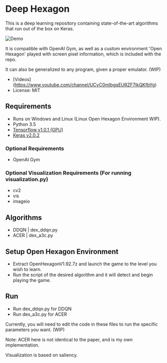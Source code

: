 # Deep Hexagon

This is a deep learning repository containing state-of-the-art algorithms that run out of the box on Keras.

![Demo](videos/dex_rotation3_222s_inc.gif)

It is compatible with OpenAI Gym, as well as a custom environment 'Open Hexagon' played with screen pixel information, which is included with the repo.

It can also be generalized to any program, given a proper emulator. (WIP)

- [Videos] (https://www.youtube.com/channel/UCvC0mlbgqEURZF7IkQKfbYg)
- License: MIT

## Requirements

- Runs on Windows and Linux (Linux Open Hexagon Environment WIP).
- Python 3.5
- [Tensorflow v1.0.1 (GPU)](https://github.com/tensorflow/tensorflow)
- [Keras v2.0.2](https://github.com/fchollet/keras)

### Optional Requirements

- OpenAI Gym

### Optional Visualization Requirements (For running visualization.py)

- cv2
- vis
- imageio

## Algorithms

- DDQN | dex_ddqn.py
- ACER | dex_a3c.py

## Setup Open Hexagon Environment

- Extract OpenHexagonV1.92.7z and launch the game to the level you wish to learn.
- Run the script of the desired algorithm and it will detect and begin playing the game.

## Run

- Run dex_ddqn.py for DDQN
- Run dex_a3c.py for ACER

Currently, you will need to edit the code in these files to run the specific parameters you want. (WIP)

Note: ACER here is not identical to the paper, and is my own implementation.

Visualization is based on saliency.
